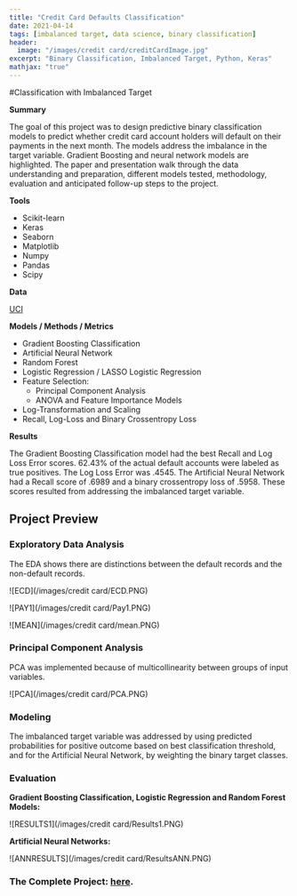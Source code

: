 ```yaml
---
title: "Credit Card Defaults Classification"
date: 2021-04-14
tags: [imbalanced target, data science, binary classification]
header:
  image: "/images/credit card/creditCardImage.jpg"
excerpt: "Binary Classification, Imbalanced Target, Python, Keras"
mathjax: "true"
---
```



#Classification with Imbalanced Target

**Summary**

The goal of this project was to design predictive binary classification models to predict whether credit card account holders will default on their payments in the next month.  The models address the imbalance in the target variable.  Gradient Boosting and neural network models are highlighted.  The paper and presentation walk through the data understanding and preparation, different models tested, methodology, evaluation and anticipated follow-up steps to the project.  

**Tools**

* Scikit-learn 
* Keras
* Seaborn
* Matplotlib
* Numpy
* Pandas
* Scipy

**Data**

[UCI](http://archive.ics.uci.edu/ml) 

**Models / Methods / Metrics**

* Gradient Boosting Classification 
* Artificial Neural Network
* Random Forest
* Logistic Regression / LASSO Logistic Regression
* Feature Selection:  
  + Principal Component Analysis
  + ANOVA and Feature Importance Models 
* Log-Transformation and Scaling
* Recall, Log-Loss and Binary Crossentropy Loss

**Results**

The Gradient Boosting Classification model had the best Recall and Log Loss Error scores.  62.43% of the actual default accounts were labeled as true positives.  The Log Loss Error was .4545.  The Artificial Neural Network had a Recall score of .6989 and a binary crossentropy loss of .5958.  These scores resulted from addressing the imbalanced target variable.

## Project Preview

### Exploratory Data Analysis

The EDA shows there are distinctions between the default records and the non-default records.

![ECD](/images/credit card/ECD.PNG)

![PAY1](/images/credit card/Pay1.PNG)

![MEAN](/images/credit card/mean.PNG)

### Principal Component Analysis

PCA was implemented because of multicollinearity between groups of input variables.

![PCA](/images/credit card/PCA.PNG)

### Modeling

The imbalanced target variable was addressed by using predicted probabilities for positive outcome based on best classification threshold, and for the Artificial Neural Network, by weighting the binary target classes.


### Evaluation

**Gradient Boosting Classification, Logistic Regression and Random Forest Models:**

![RESULTS1](/images/credit card/Results1.PNG)

**Artificial Neural Networks:**

![ANNRESULTS](/images/credit card/ResultsANN.PNG)

### The Complete Project: [here](https://github.com/MaryDonovanMartello/Credit-Card-Default-Prediction).

